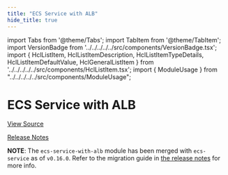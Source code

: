 ```yaml
---
title: "ECS Service with ALB"
hide_title: true
---
```


import Tabs from '@theme/Tabs';
import TabItem from '@theme/TabItem';
import VersionBadge from '../../../../../src/components/VersionBadge.tsx';
import { HclListItem, HclListItemDescription, HclListItemTypeDetails, HclListItemDefaultValue, HclGeneralListItem } from '../../../../../src/components/HclListItem.tsx';
import { ModuleUsage } from "../../../../../src/components/ModuleUsage";

<VersionBadge repoTitle="Amazon ECS" version="0.35.7" lastModifiedVersion="0.24.1"/>

# ECS Service with ALB

<a href="https://github.com/gruntwork-io/terraform-aws-ecs/tree/feature%2F395-block_device_mappings-optional/modules/ecs-service-with-alb" className="link-button" title="View the source code for this module in GitHub.">View Source</a>

<a href="https://github.com/gruntwork-io/terraform-aws-ecs/releases/tag/v0.24.1" className="link-button" title="Release notes for only versions which impacted this module.">Release Notes</a>

**NOTE**: The `ecs-service-with-alb` module has been merged with `ecs-service` as of `v0.16.0`. Refer to the migration
guide in [the release notes](https://github.com/gruntwork-io/terraform-aws-ecs/releases/tag/v0.16.0) for more info.


<!-- ##DOCS-SOURCER-START
{
  "originalSources": [
    "https://github.com/gruntwork-io/terraform-aws-ecs/tree/feature%2F395-block_device_mappings-optional/modules/ecs-service-with-alb/readme.md",
    "https://github.com/gruntwork-io/terraform-aws-ecs/tree/feature%2F395-block_device_mappings-optional/modules/ecs-service-with-alb/variables.tf",
    "https://github.com/gruntwork-io/terraform-aws-ecs/tree/feature%2F395-block_device_mappings-optional/modules/ecs-service-with-alb/outputs.tf"
  ],
  "sourcePlugin": "module-catalog-api",
  "hash": "200607cb94452cfe2a102d262d907d87"
}
##DOCS-SOURCER-END -->
